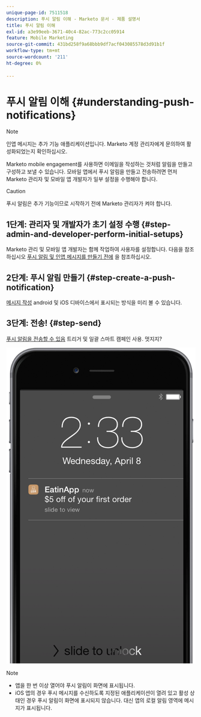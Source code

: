 ```yaml
---
unique-page-id: 7511518
description: 푸시 알림 이해 - Marketo 문서 - 제품 설명서
title: 푸시 알림 이해
exl-id: a3e99eeb-3671-40c4-82ac-773c2cc05914
feature: Mobile Marketing
source-git-commit: 431bd258f9a68bbb9df7acf043085578d3d91b1f
workflow-type: tm+mt
source-wordcount: '211'
ht-degree: 0%

---
```


# 푸시 알림 이해 {#understanding-push-notifications}

>[!NOTE]
>
>인앱 메시지는 추가 기능 애플리케이션입니다. Marketo 계정 관리자에게 문의하여 활성화되었는지 확인하십시오.

Marketo mobile engagement를 사용하면 이메일을 작성하는 것처럼 알림을 만들고 구성하고 보낼 수 있습니다.  모바일 앱에서 푸시 알림을 만들고 전송하려면 먼저 Marketo 관리자 및 모바일 앱 개발자가 일부 설정을 수행해야 합니다.

>[!CAUTION]
>
>푸시 알림은 추가 기능이므로 시작하기 전에 Marketo 관리자가 켜야 합니다.

## 1단계: 관리자 및 개발자가 초기 설정 수행 {#step-admin-and-developer-perform-initial-setups}

Marketo 관리 및 모바일 앱 개발자는 함께 작업하여 사용자를 설정합니다. 다음을 참조하십시오 [푸시 알림 및 인앱 메시지를 만들기 전에](/help/marketo/product-docs/mobile-marketing/admin/before-you-create-push-notifications-and-in-app-messages.md) 을 참조하십시오.

## 2단계: 푸시 알림 만들기 {#step-create-a-push-notification}

[메시지 작성](/help/marketo/product-docs/mobile-marketing/push-notifications/create-a-push-notification.md) android 및 iOS 디바이스에서 표시되는 방식을 미리 볼 수 있습니다.

## 3단계: 전송! {#step-send}

[푸시 알림을 전송할 수 있음](/help/marketo/product-docs/mobile-marketing/push-notifications/send-a-mobile-push-notification.md) 트리거 및 일괄 스마트 캠페인 사용. 멋지지?

![](assets/image2015-4-27-8-3a41-3a43.png)

>[!NOTE]
>
>* 앱을 한 번 이상 열어야 푸시 알림이 화면에 표시됩니다.
>* iOS 앱의 경우 푸시 메시지를 수신하도록 지정된 애플리케이션이 열려 있고 활성 상태인 경우 푸시 알림이 화면에 표시되지 않습니다. 대신 앱의 로컬 알림 영역에 메시지가 표시됩니다.
